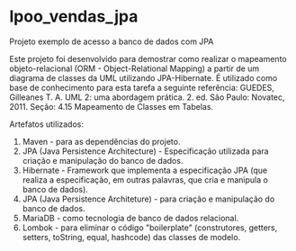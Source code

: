 # lpoo_vendas_jpa
Projeto exemplo de acesso a banco de dados com JPA

Este projeto foi desenvolvido para demostrar como realizar o mapeamento objeto-relacional (ORM - Object-Relational Mapping) a partir de um diagrama de classes da UML utilizando JPA-Hibernate.
É utilizado como base de conhecimento para esta tarefa a seguinte referência: GUEDES, Gilleanes T. A. UML 2: uma abordagem prática. 2. ed. São Paulo: Novatec, 2011. Seção: 4.15 Mapeamento de Classes em Tabelas.

Artefatos utilizados:
1. Maven - para as dependências do projeto.
2. JPA (Java Persistence Architecture) - Especificação utilizada para criação e manipulação do banco de dados.
3. Hibernate - Framework que implementa a especificação JPA (que realiza a especificação, em outras palavras, que cria e manipula o banco de dados).
4. JPA (Java Persistence Architeture) - para criação e manipulação do banco de dados.
5. MariaDB - como tecnologia de banco de dados relacional.
6. Lombok - para eliminar o código "boilerplate" (construtores, getters, setters, toString, equal, hashcode) das classes de modelo.

